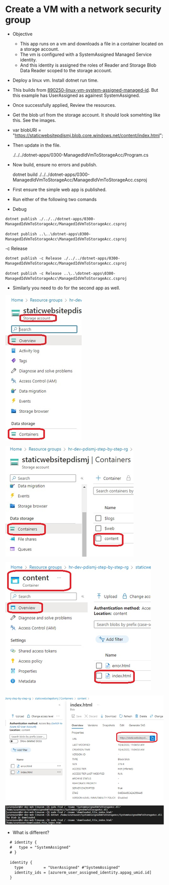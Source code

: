 # Create a VM with a network security group

- Objective
  - This app runs on a vm and downloads a file in a container located on a storage account.
  - The vm is configured with a SystemAssigned Managed Service identity.
  - And this identity is assigned the roles of Reader and Storage Blob Data Reader scoped to the storage account.

- Deploy a linux vm. Install dotnet run time. 

- This builds from [890250-linux-vm-system-assigned-managed-id](https://github.com/AvtsVivek/Az204WthTerraform/tree/main/src/tf-files/890250-linux-vm-system-assigned-managed-id). But this example has UserAssigned as againest SystemAssigned.

- Once successfully applied, Review the resources.

- Get the blob url from the storage account. It should look somehting like this. See the images.

- var blobURI = "https://staticwebsitepdismj.blob.core.windows.net/content/index.html";

- Then update in the file.
  
    ./../../dotnet-apps/0300-ManagedIdVmToStorageAcc/Program.cs

- Now build, ensure no errors and publish. 

    dotnet build ./../../dotnet-apps/0300-ManagedIdVmToStorageAcc/ManagedIdVmToStorageAcc.csproj

- First ensure the simple web app is published. 
- Run either of the following two comands
- Debug

```
dotnet publish ./../../dotnet-apps/0300-ManagedIdVmToStorageAcc/ManagedIdVmToStorageAcc.csproj

dotnet publish ..\..\dotnet-apps\0300-ManagedIdVmToStorageAcc\ManagedIdVmToStorageAcc.csproj
```
-c Release

```
dotnet publish -c Release ./../../dotnet-apps/0300-ManagedIdVmToStorageAcc/ManagedIdVmToStorageAcc.csproj

dotnet publish -c Release ..\..\dotnet-apps\0300-ManagedIdVmToStorageAcc\ManagedIdVmToStorageAcc.csproj
```


- Similarly you need to do for the second app as well.



![Resources Created on Azure](./images/20AfterDeploymentReview20.jpg)

![Resources Created on Azure](./images/20AfterDeploymentReview30.jpg)

![Resources Created on Azure](./images/20AfterDeploymentReview32.jpg)

![Resources Created on Azure](./images/20AfterDeploymentReview33.jpg)


![Resources Created on Azure](./images/30RunningTheApp10.jpg)

- What is different?

```
  # identity {
  #   type = "SystemAssigned"
  # }

  identity {
    type         = "UserAssigned" #"SystemAssigned"
    identity_ids = [azurerm_user_assigned_identity.appag_umid.id]
  }
```

